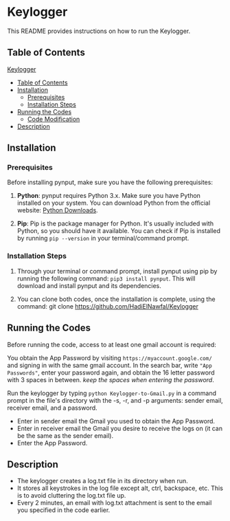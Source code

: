# Keylogger

This README provides instructions on how to run the Keylogger.

## Table of Contents

 [Keylogger](#keylogger)
  - [Table of Contents](#table-of-contents)
  - [Installation](#installation)
    - [Prerequisites](#prerequisites)
    - [Installation Steps](#installation-steps)
  - [Running the Codes](#running-the-codes)
    - [Code Modification](#code-modification)
  - [Description](#Description)

## Installation

### Prerequisites

Before installing pynput, make sure you have the following prerequisites:

1. **Python**: pynput requires Python 3.x. Make sure you have Python installed on your system. You can download Python from the official website: [Python Downloads](https://www.python.org/downloads/).

2.   **Pip**: Pip is the package manager for Python. It's usually included with Python, so you should have it available. You can check if Pip is installed by running `pip --version` in your terminal/command prompt.

### Installation Steps

1. Through your terminal or command prompt, install pynput using pip by running the following command: `pip3 install pynput`. This will download and install pynput and its dependencies.


2. You can clone both codes, once the installation is complete, using the command: git clone https://github.com/HadiElNawfal/Keylogger


## Running the Codes

Before running the code, access to at least one gmail account is required:

You obtain the App Password by visiting `https://myaccount.google.com/` and signing in with the same gmail account. In the search bar, write `"App Passwords"`, enter your password again, and obtain the 16 letter password with 3 spaces in between. *keep the spaces when entering the password*.

Run the keylogger by typing `python Keylogger-to-Gmail.py` in a command prompt in the file's directory with the -s, -r, and -p arguments: sender email, receiver email, and a password.

* Enter in sender email the Gmail you used to obtain the App Password.
* Enter in receiver email the Gmail you desire to receive the logs on (it can be the same as the sender email).
* Enter the App Password.

## Description
* The keylogger creates a log.txt file in its directory when run.
* It stores all keystrokes in the log file except alt, ctrl, backspace, etc. This is to avoid cluttering the log.txt file up.
* Every 2 minutes, an email with log.txt attachment is sent to the email you specified in the code earlier.









